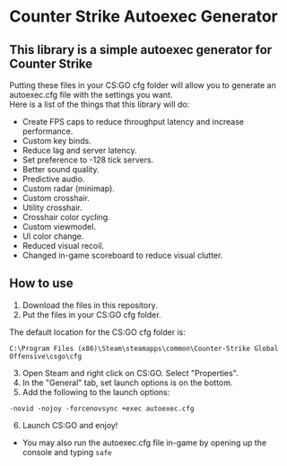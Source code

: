 # Counter Strike Autoexec Generator

## This library is a simple autoexec generator for Counter Strike

Putting these files in your CS:GO cfg folder will allow you to generate an autoexec.cfg file with the settings you want.
</br>
Here is a list of the things that this library will do:

- Create FPS caps to reduce throughput latency and increase performance.
- Custom key binds.
- Reduce lag and server latency.
- Set preference to -128 tick servers.
- Better sound quality.
- Predictive audio.
- Custom radar (minimap).
- Custom crosshair.
- Utility crosshair.
- Crosshair color cycling.
- Custom viewmodel.
- UI color change.
- Reduced visual recoil.
- Changed in-game scoreboard to reduce visual clutter.

## How to use

1. Download the files in this repository.
2. Put the files in your CS:GO cfg folder.

The default location for the CS:GO cfg folder is:

```C:\Program Files (x86)\Steam\steamapps\common\Counter-Strike Global Offensive\csgo\cfg```

3. Open Steam and right click on CS:GO. Select "Properties".
4. In the "General" tab, set launch options is on the bottom. 
5. Add the following to the launch options:

```-novid -nojoy -forcenovsync +exec autoexec.cfg```

6. Launch CS:GO and enjoy!

- You may also run the autoexec.cfg file in-game by opening up the console and typing ```safe```